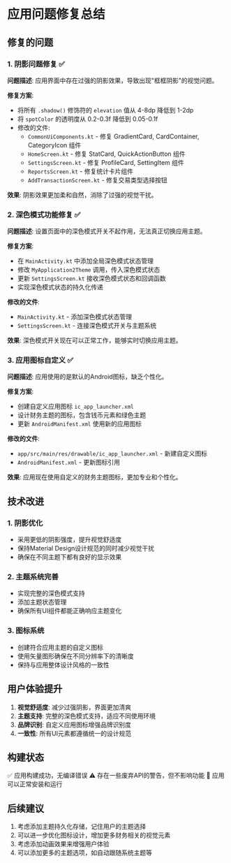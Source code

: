 # 应用问题修复总结

## 修复的问题

### 1. 阴影问题修复 ✅
**问题描述**: 应用界面中存在过强的阴影效果，导致出现"框框阴影"的视觉问题。

**修复方案**:
- 将所有 `.shadow()` 修饰符的 `elevation` 值从 4-8dp 降低到 1-2dp
- 将 `spotColor` 的透明度从 0.2-0.3f 降低到 0.05-0.1f
- 修改的文件:
  - `CommonUiComponents.kt` - 修复 GradientCard, CardContainer, CategoryIcon 组件
  - `HomeScreen.kt` - 修复 StatCard, QuickActionButton 组件
  - `SettingsScreen.kt` - 修复 ProfileCard, SettingItem 组件
  - `ReportsScreen.kt` - 修复统计卡片组件
  - `AddTransactionScreen.kt` - 修复交易类型选择按钮

**效果**: 阴影效果更加柔和自然，消除了过强的视觉干扰。

### 2. 深色模式功能修复 ✅
**问题描述**: 设置页面中的深色模式开关不起作用，无法真正切换应用主题。

**修复方案**:
- 在 `MainActivity.kt` 中添加全局深色模式状态管理
- 修改 `MyApplication2Theme` 调用，传入深色模式状态
- 更新 `SettingsScreen.kt` 接收深色模式状态和回调函数
- 实现深色模式状态的持久化传递

**修改的文件**:
- `MainActivity.kt` - 添加深色模式状态管理
- `SettingsScreen.kt` - 连接深色模式开关与主题系统

**效果**: 深色模式开关现在可以正常工作，能够实时切换应用主题。

### 3. 应用图标自定义 ✅
**问题描述**: 应用使用的是默认的Android图标，缺乏个性化。

**修复方案**:
- 创建自定义应用图标 `ic_app_launcher.xml`
- 设计财务主题的图标，包含钱币元素和绿色主题
- 更新 `AndroidManifest.xml` 使用新的应用图标

**修改的文件**:
- `app/src/main/res/drawable/ic_app_launcher.xml` - 新建自定义图标
- `AndroidManifest.xml` - 更新图标引用

**效果**: 应用现在使用自定义的财务主题图标，更加专业和个性化。

## 技术改进

### 1. 阴影优化
- 采用更低的阴影强度，提升视觉舒适度
- 保持Material Design设计规范的同时减少视觉干扰
- 确保在不同主题下都有良好的显示效果

### 2. 主题系统完善
- 实现完整的深色模式支持
- 添加主题状态管理
- 确保所有UI组件都能正确响应主题变化

### 3. 图标系统
- 创建符合应用主题的自定义图标
- 使用矢量图形确保在不同分辨率下的清晰度
- 保持与应用整体设计风格的一致性

## 用户体验提升

1. **视觉舒适度**: 减少过强阴影，界面更加清爽
2. **主题支持**: 完整的深色模式支持，适应不同使用环境
3. **品牌识别**: 自定义应用图标增强品牌识别度
4. **一致性**: 所有UI元素都遵循统一的设计规范

## 构建状态

✅ 应用构建成功，无编译错误
⚠️ 存在一些废弃API的警告，但不影响功能
📱 应用可以正常安装和运行

## 后续建议

1. 考虑添加主题持久化存储，记住用户的主题选择
2. 可以进一步优化图标设计，增加更多财务相关的视觉元素
3. 考虑添加动画效果来增强用户体验
4. 可以添加更多的主题选项，如自动跟随系统主题等
